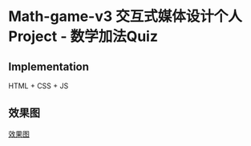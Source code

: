 # Math-game-v3 交互式媒体设计个人Project - 数学加法Quiz

## Implementation
HTML + CSS + JS

## 效果图
[效果图](https://user-images.githubusercontent.com/56614895/114639143-b7d95800-9cff-11eb-90aa-815da65c91ee.png)
